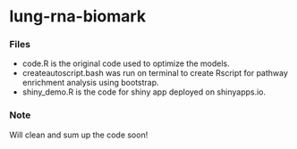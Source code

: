 # lung-rna-biomark

### Files
* code.R is the original code used to optimize the models.
* createautoscript.bash was run on terminal to create Rscript for pathway enrichment analysis using bootstrap.
* shiny_demo.R is the code for shiny app deployed on shinyapps.io. 

### Note
Will clean and sum up the code soon!

